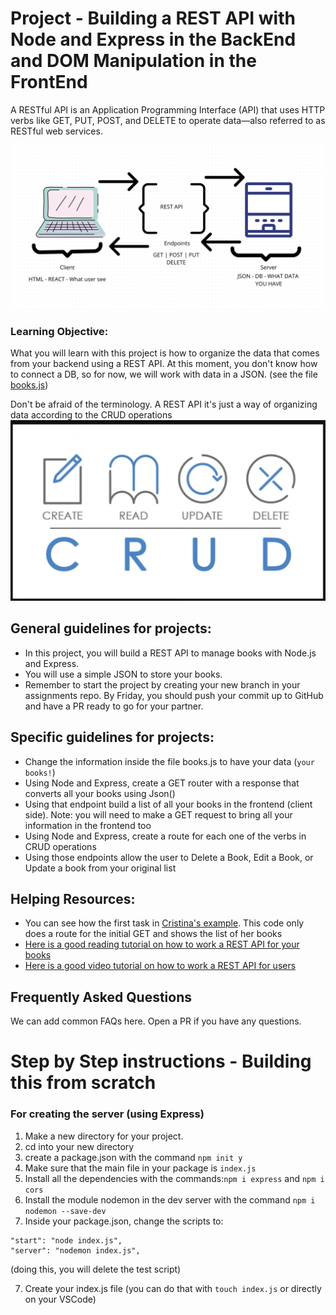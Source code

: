# Project - Building a REST API with Node and Express in the BackEnd and DOM Manipulation in the FrontEnd

A RESTful API is an Application Programming Interface (API) that uses HTTP verbs like GET, PUT, POST, and DELETE to operate data—also referred to as RESTful web services.

![Screenshoot](https://raw.githubusercontent.com/Yosolita1978/screenshoots/f2fdebc24a671f11394d8da1a9355a0ed4ce4a29/Week5/Screen%20Shot%202022-08-14%20at%201.58.39%20PM.png)

### Learning Objective: 
What you will learn with this project is how to organize the data that comes from your backend using a REST API. At this moment, you don't know how to connect a DB, so for now, we will work with data in a JSON. (see the file [books.js](https://github.com/Yosolita1978/RESTAPI-mybooks/blob/main/restapi/books.js))

Don't be afraid of the terminology. A REST API it's just a way of organizing data according to the CRUD operations
![Screenshoot](https://github.com/Yosolita1978/screenshoots/blob/main/Week5/Screen%20Shot%202022-08-14%20at%201.59.03%20PM.png?raw=true)

## General guidelines for projects:
* In this project, you will build a REST API to manage books with Node.js and Express.
* You will use a simple JSON to store your books.
* Remember to start the project by creating your new branch in your assignments repo. By Friday, you should push your commit up to GitHub and have a PR ready to go for your partner.

## Specific guidelines for projects:
* Change the information inside the file books.js to have your data (`your books!`)
* Using Node and Express, create a GET router with a response that converts all your books using Json()
* Using that endpoint build a list of all your books in the frontend (client side). Note: you will need to make a GET request to bring all your information in the frontend too
* Using Node and Express, create a route for each one of the verbs in CRUD operations
* Using those endpoints allow the user to Delete a Book, Edit a Book, or Update a book from your original list

## Helping Resources:
* You can see how the first task in [Cristina's example](https://github.com/Yosolita1978/RESTAPI-mybooks/tree/main/restapi). This code only does a route for the initial GET and shows the list of her books
* [Here is a good reading tutorial on how to work a REST API for your books](https://stackabuse.com/building-a-rest-api-with-node-and-express/)
* [Here is a good video tutorial on how to work a REST API for users](https://www.youtube.com/watch?v=l8WPWK9mS5M&ab_channel=JavaScriptMastery)

## Frequently Asked Questions
We can add common FAQs here. Open a PR if you have any questions.

# Step by Step instructions - Building this from scratch

### For creating the server (using Express)
1. Make a new directory for your project. 
2. cd into your new directory 
3. create a package.json with the command `npm init y`
4. Make sure that the main file in your package is `index.js`
4. Install all the dependencies with the commands:`npm i express` and `npm i cors`
5. Install the module nodemon in the dev server with the command `npm i nodemon --save-dev`
6. Inside your package.json, change the scripts to: 
```
"start": "node index.js",
"server": "nodemon index.js",
```
(doing this, you will delete the test script)

7. Create your index.js file (you can do that with `touch index.js` or directly on your VSCode)

